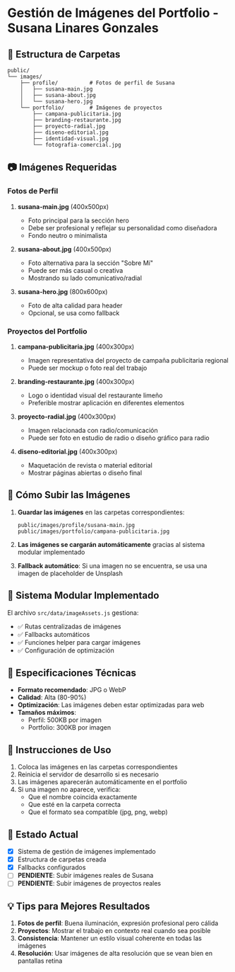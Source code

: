 # Gestión de Imágenes del Portfolio - Susana Linares Gonzales

## 📁 Estructura de Carpetas

```
public/
└── images/
    ├── profile/          # Fotos de perfil de Susana
    │   ├── susana-main.jpg
    │   ├── susana-about.jpg
    │   └── susana-hero.jpg
    └── portfolio/        # Imágenes de proyectos
        ├── campana-publicitaria.jpg
        ├── branding-restaurante.jpg
        ├── proyecto-radial.jpg
        ├── diseno-editorial.jpg
        ├── identidad-visual.jpg
        └── fotografia-comercial.jpg
```

## 📷 Imágenes Requeridas

### Fotos de Perfil
1. **susana-main.jpg** (400x500px)
   - Foto principal para la sección hero
   - Debe ser profesional y reflejar su personalidad como diseñadora
   - Fondo neutro o minimalista

2. **susana-about.jpg** (400x500px)
   - Foto alternativa para la sección "Sobre Mí"
   - Puede ser más casual o creativa
   - Mostrando su lado comunicativo/radial

3. **susana-hero.jpg** (800x600px)
   - Foto de alta calidad para header
   - Opcional, se usa como fallback

### Proyectos del Portfolio

1. **campana-publicitaria.jpg** (400x300px)
   - Imagen representativa del proyecto de campaña publicitaria regional
   - Puede ser mockup o foto real del trabajo

2. **branding-restaurante.jpg** (400x300px)
   - Logo o identidad visual del restaurante limeño
   - Preferible mostrar aplicación en diferentes elementos

3. **proyecto-radial.jpg** (400x300px)
   - Imagen relacionada con radio/comunicación
   - Puede ser foto en estudio de radio o diseño gráfico para radio

4. **diseno-editorial.jpg** (400x300px)
   - Maquetación de revista o material editorial
   - Mostrar páginas abiertas o diseño final

## 🚀 Cómo Subir las Imágenes

1. **Guardar las imágenes** en las carpetas correspondientes:
   ```
   public/images/profile/susana-main.jpg
   public/images/portfolio/campana-publicitaria.jpg
   ```

2. **Las imágenes se cargarán automáticamente** gracias al sistema modular implementado

3. **Fallback automático**: Si una imagen no se encuentra, se usa una imagen de placeholder de Unsplash

## 🔧 Sistema Modular Implementado

El archivo `src/data/imageAssets.js` gestiona:
- ✅ Rutas centralizadas de imágenes
- ✅ Fallbacks automáticos
- ✅ Funciones helper para cargar imágenes
- ✅ Configuración de optimización

## 🎯 Especificaciones Técnicas

- **Formato recomendado**: JPG o WebP
- **Calidad**: Alta (80-90%)
- **Optimización**: Las imágenes deben estar optimizadas para web
- **Tamaños máximos**:
  - Perfil: 500KB por imagen
  - Portfolio: 300KB por imagen

## 📝 Instrucciones de Uso

1. Coloca las imágenes en las carpetas correspondientes
2. Reinicia el servidor de desarrollo si es necesario
3. Las imágenes aparecerán automáticamente en el portfolio
4. Si una imagen no aparece, verifica:
   - Que el nombre coincida exactamente
   - Que esté en la carpeta correcta
   - Que el formato sea compatible (jpg, png, webp)

## 🔄 Estado Actual

- [x] Sistema de gestión de imágenes implementado
- [x] Estructura de carpetas creada
- [x] Fallbacks configurados
- [ ] **PENDIENTE**: Subir imágenes reales de Susana
- [ ] **PENDIENTE**: Subir imágenes de proyectos reales

## 💡 Tips para Mejores Resultados

1. **Fotos de perfil**: Buena iluminación, expresión profesional pero cálida
2. **Proyectos**: Mostrar el trabajo en contexto real cuando sea posible
3. **Consistencia**: Mantener un estilo visual coherente en todas las imágenes
4. **Resolución**: Usar imágenes de alta resolución que se vean bien en pantallas retina
